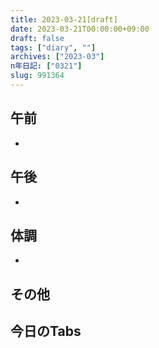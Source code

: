 ```yaml
---
title: 2023-03-21[draft]
date: 2023-03-21T00:00:00+09:00
draft: false
tags: ["diary", ""]
archives: ["2023-03"]
n年日記: ["0321"]
slug: 991364
---
```

## 午前
- 
## 午後
- 
## 体調
- 
## その他
## 今日のTabs
